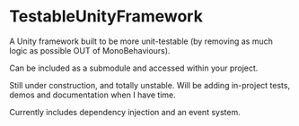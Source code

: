# TestableUnityFramework
A Unity framework built to be more unit-testable (by removing as much logic as possible OUT of MonoBehaviours).

Can be included as a submodule and accessed within your project.

Still under construction, and totally unstable. Will be adding in-project tests, demos and documentation when I have time.

Currently includes dependency injection and an event system.
